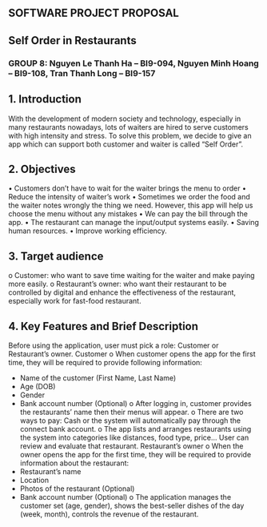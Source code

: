 ## SOFTWARE PROJECT PROPOSAL
## Self Order in Restaurants

### GROUP 8: Nguyen Le Thanh Ha – BI9-094, Nguyen Minh Hoang – BI9-108, Tran Thanh Long – BI9-157

## 1.	Introduction
With the development of modern society and technology, especially in many restaurants nowadays, lots of waiters are hired to serve customers with high intensity and stress. To solve this problem, we decide to give an app which can support both customer and waiter is called “Self Order”.
## 2.	Objectives
•	Customers don’t have to wait for the waiter brings the menu to order
•	Reduce the intensity of waiter’s work
•	Sometimes we order the food and the waiter notes wrongly the thing we need. However, this app will help us choose the menu without any mistakes
•	We can pay the bill through the app.
•	The restaurant can manage the input/output systems easily.
•	Saving human resources.
•	Improve working efficiency.
## 3.	Target audience
o	Customer: who want to save time waiting for the waiter and make paying more easily.
o	Restaurant’s owner: who want their restaurant to be controlled by digital and enhance the effectiveness of the restaurant, especially work for fast-food restaurant.

## 4.	Key Features and Brief Description
Before using the application, user must pick a role: Customer or Restaurant’s owner.
Customer
o	When customer opens the app for the first time, they will be required to provide following information:
-	Name of the customer (First Name, Last Name)
-	Age (DOB)
-	Gender 
-	Bank account number (Optional)
o	After logging in, customer provides the restaurants’ name then their menus will appear.
o	There are two ways to pay: Cash or the system will automatically pay through the connect bank account. 
o	The app lists and arranges restaurants using the system into categories like distances, food type, price… User can review and evaluate that restaurant.
Restaurant’s owner
o	When the owner opens the app for the first time, they will be required to provide information about the restaurant:
-	Restaurant’s name
-	Location
-	Photos of the restaurant (Optional)
-	Bank account number (Optional)
o	The application manages the customer set (age, gender), shows the best-seller dishes of the day (week, month), controls the revenue of the restaurant.

